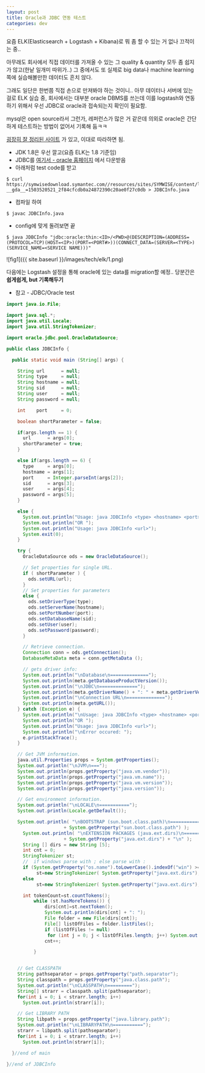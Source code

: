 ```yaml
---
layout: post
title: Oracle과 JDBC 연동 테스트
categories: dev
---
```


요즘 ELK(Elasticsearch + Logstash + Kibana)로 뭐 좀 할 수 있는 거 없나 끄적이는 중..

아무래도 회사에서 직접 데이터를 가져올 수 있는 그 quality & quantity 모두 좀 쉽지가 않고(한낱 일개미 따위가..) 그 중에서도 또 실제로 big data나 machine learning쪽에 실습해볼만한 데이터도 흔치 않다.

그래도 일단은 한번쯤 직접 손으로 만져봐야 하는 것이니.. 아무 데이터나 서버에 있는 걸로 ELK 실습 중, 회사에서는 대부분 oracle DBMS를 쓰는데 이를 logstash와 연동하기 위해서 우선 JDBC로 oracle과 접속되는지 확인이 필요함.

mysql은 open source라서 그런가, 레퍼런스가 많은 거 같은데 의외로 oracle은 간단하게 테스트하는 방법이 없어서 기록해 둠ㅋㅋ

[굉장히 잘 정리된 사이트](https://support.symantec.com/en_US/article.TECH219803.html) 가 있고, 이대로 따라하면 됨.

+ JDK 1.8은 우선 깔고(요즘 ELK는 1.8 기준임)
+ JDBC를 [여기서 - oracle 홈페이지](http://www.oracle.com/technetwork/apps-tech/jdbc-112010-090769.html) 에서 다운받음
+ 아래처럼 test code를 받고
 ```.shell
 $ curl https://symwisedownload.symantec.com//resources/sites/SYMWISE/content/live/SOLUTIONS/219000/TECH219803/en_US/JDBCInfo.txt?__gda__=1503520521_2f84cfcdb0a24872390c20ae0f27c0db > JDBCInfo.java
 ```
+ 컴파일 하여
 ```.shell
 $ javac JDBCInfo.java
 ```
+ config에 맞게 돌려보면 끝
```.shell
$ java JDBCInfo "jdbc:oracle:thin:<ID>/<PWD>@(DESCRIPTION=(ADDRESS=(PROTOCOL=TCP)(HOST=<IP>)(PORT=<PORT#>))(CONNECT_DATA=(SERVER=<TYPE>)(SERVICE_NAME=<SERVICE NAME)))"
```
![fig1]({{ site.baseurl }}/images/tech/elk/1.png)


다음에는 Logstash 설정을 통해 oracle에 있는 data를 migration할 예정.. 당분간은 **쉽게쉽게, but 기록해두기**

+ 참고 - JDBC/Oracle test

```java
import java.io.File;

import java.sql.*;
import java.util.Locale;
import java.util.StringTokenizer;

import oracle.jdbc.pool.OracleDataSource;

public class JDBCInfo {

  public static void main (String[] args) {

    String url      = null;
    String type     = null;
    String hostname = null;
    String sid      = null;
    String user     = null;
    String password = null;

    int    port     = 0;

    boolean shortParameter = false;

    if(args.length == 1) {
      url      = args[0];
      shortParameter = true;      
    }

    else if(args.length == 6) {
      type     = args[0];
      hostname = args[1];
      port     = Integer.parseInt(args[2]);
      sid      = args[3];
      user     = args[4];
      password = args[5];
    }

    else {
      System.out.println("Usage: java JDBCInfo <type> <hostname> <port> <sid> <user> <password>");
      System.out.println("OR ");
      System.out.println("Usage: java JDBCInfo <url>");
      System.exit(0);
    }

    try {
      OracleDataSource ods = new OracleDataSource();

      // Set properties for single URL.
      if ( shortParameter ) {
        ods.setURL(url);
      }
      // Set properties for parameters
      else {
        ods.setDriverType(type);
        ods.setServerName(hostname);
        ods.setPortNumber(port);
        ods.setDatabaseName(sid);
        ods.setUser(user);
        ods.setPassword(password);
      }

      // Retrieve connection.
      Connection conn = ods.getConnection();
      DatabaseMetaData meta = conn.getMetaData ();

      // gets driver info:
      System.out.println("\nDatabase\n==============");
      System.out.println(meta.getDatabaseProductVersion());
      System.out.println("\nJDBC\n==============");
      System.out.println(meta.getDriverName() + ": " + meta.getDriverVersion());
      System.out.println("\nConnection URL\n==============");
      System.out.println(meta.getURL());
    } catch (Exception e) {
      System.out.println("\nUsage: java JDBCInfo <type> <hostname> <port> <sid> <user> <password>");
      System.out.println("OR ");
      System.out.println("Usage: java JDBCInfo <url>");
      System.out.println("\nError occured: ");
      e.printStackTrace();
    }

    // Get JVM information.
    java.util.Properties props = System.getProperties();
    System.out.println("\nJVM\n===");
    System.out.println(props.getProperty("java.vm.vendor"));
    System.out.println(props.getProperty("java.vm.name"));
    System.out.println(props.getProperty("java.vm.version"));
    System.out.println(props.getProperty("java.version"));

    // Get environment information.
    System.out.println("\nLOCALE\n===========");
    System.out.println(Locale.getDefault());

    System.out.println( "\nBOOTSTRAP (sun.boot.class.path)\n==============================\n"
                     + System.getProperty("sun.boot.class.path") );
      System.out.println( "\nEXTENSION PACKAGES (java.ext.dirs)\n=================================\n"
                     + System.getProperty("java.ext.dirs") + "\n" );
      String [] dirs = new String [5];
      int cnt = 0;
      StringTokenizer st;
      //  if windows parse with ; else parse with :
      if (System.getProperty("os.name").toLowerCase().indexOf("win") >= 0)
           st=new StringTokenizer( System.getProperty("java.ext.dirs"), " ;");
      else
           st=new StringTokenizer( System.getProperty("java.ext.dirs"), " :");

      int tokenCount=st.countTokens();
          while (st.hasMoreTokens()) {
              dirs[cnt]=st.nextToken();
              System.out.println(dirs[cnt] + ": ");
              File folder = new File(dirs[cnt]);
              File[] listOfFiles = folder.listFiles();
              if (listOfFiles != null)
               for (int j = 0; j < listOfFiles.length; j++) System.out.println("      " + listOfFiles[j].getName());
              cnt++;

          }              


    // Get CLASSPATH
    String pathseparator = props.getProperty("path.separator");
    String classpath = props.getProperty("java.class.path");
    System.out.println("\nCLASSPATH\n=========");
    String[] strarr = classpath.split(pathseparator);
    for(int i = 0; i < strarr.length; i++)
      System.out.println(strarr[i]);

    // Get LIBRARY PATH     
    String libpath = props.getProperty("java.library.path");
    System.out.println("\nLIBRARYPATH\n===========");
    strarr = libpath.split(pathseparator);
    for(int i = 0; i < strarr.length; i++)
      System.out.println(strarr[i]);

  }//end of main

}//end of JDBCInfo


```
